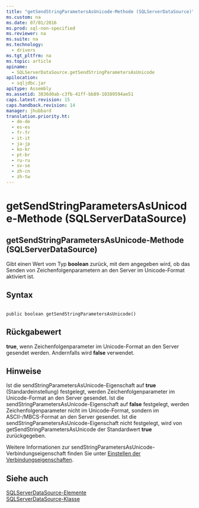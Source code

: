 ```yaml
---
title: "getSendStringParametersAsUnicode-Methode (SQLServerDataSource)"
ms.custom: na
ms.date: 07/01/2016
ms.prod: sql-non-specified
ms.reviewer: na
ms.suite: na
ms.technology: 
  - drivers
ms.tgt_pltfrm: na
ms.topic: article
apiname: 
  - SQLServerDataSource.getSendStringParametersAsUnicode
apilocation: 
  - sqljdbc.jar
apitype: Assembly
ms.assetid: 3836d0ab-c3fb-41ff-bb89-10389594ae51
caps.latest.revision: 15
caps.handback.revision: 14
manager: jhubbard
translation.priority.ht: 
  - de-de
  - es-es
  - fr-fr
  - it-it
  - ja-jp
  - ko-kr
  - pt-br
  - ru-ru
  - sv-se
  - zh-cn
  - zh-tw
---
```

# getSendStringParametersAsUnicode-Methode (SQLServerDataSource)
    
## getSendStringParametersAsUnicode\-Methode \(SQLServerDataSource\)  
 Gibt einen Wert vom Typ **boolean** zurück, mit dem angegeben wird, ob das Senden von Zeichenfolgenparametern an den Server im Unicode\-Format aktiviert ist.  
  
## Syntax  
  
```  
  
public boolean getSendStringParametersAsUnicode()  
```  
  
## Rückgabewert  
 **true**, wenn Zeichenfolgenparameter im Unicode\-Format an den Server gesendet werden. Andernfalls wird **false** verwendet.  
  
## Hinweise  
 Ist die sendStringParametersAsUnicode\-Eigenschaft auf **true** \(Standardeinstellung\) festgelegt, werden Zeichenfolgenparameter im Unicode\-Format an den Server gesendet. Ist die sendStringParametersAsUnicode\-Eigenschaft auf **false** festgelegt, werden Zeichenfolgenparameter nicht im Unicode\-Format, sondern im ASCII\-\/MBCS\-Format an den Server gesendet. Ist die sendStringParametersAsUnicode\-Eigenschaft nicht festgelegt, wird von getSendStringParametersAsUnicode der Standardwert **true** zurückgegeben.  
  
 Weitere Informationen zur sendStringParametersAsUnicode\-Verbindungseigenschaft finden Sie unter [Einstellen der Verbindungseigenschaften](../content/Setting-the-Connection-Properties.md).  
  
## Siehe auch  
 [SQLServerDataSource-Elemente](../content/SQLServerDataSource-Members.md)   
 [SQLServerDataSource-Klasse](../content/SQLServerDataSource-Class.md)  
  
  